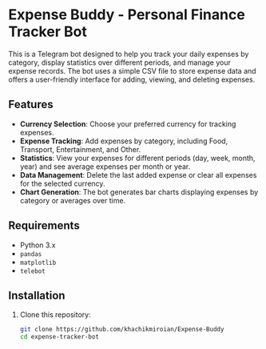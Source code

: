 # Expense Buddy - Personal Finance Tracker Bot

This is a Telegram bot designed to help you track your daily expenses by category, display statistics over different periods, and manage your expense records. The bot uses a simple CSV file to store expense data and offers a user-friendly interface for adding, viewing, and deleting expenses.

## Features

- **Currency Selection**: Choose your preferred currency for tracking expenses.
- **Expense Tracking**: Add expenses by category, including Food, Transport, Entertainment, and Other.
- **Statistics**: View your expenses for different periods (day, week, month, year) and see average expenses per month or year.
- **Data Management**: Delete the last added expense or clear all expenses for the selected currency.
- **Chart Generation**: The bot generates bar charts displaying expenses by category or averages over time.

## Requirements

- Python 3.x
- `pandas`
- `matplotlib`
- `telebot`

## Installation

1. Clone this repository:
   ```bash
   git clone https://github.com/khachikmiroian/Expense-Buddy
   cd expense-tracker-bot

